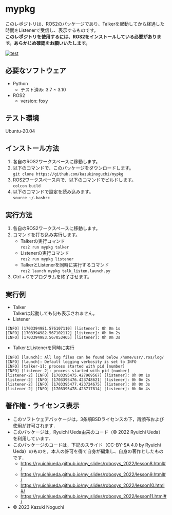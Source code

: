 # mypkg
このレポジトリは、ROS2のパッケージであり、Talkerを起動してから経過した時間をListenerで受信し、表示するものです。  
**このレポジトリを使用するには、ROS2をインストールしている必要があります。あらかじめ確認をお願いいたします。**

[![test](https://github.com/kazukinoguchi/mypkg/actions/workflows/test.yml/badge.svg)](https://github.com/kazukinoguchi/mypkg/actions/workflows/test.yml)

## 必要なソフトウェア
* Python
  * テスト済み: 3.7 ~ 3.10
* ROS2
  * version: foxy

## テスト環境
Ubuntu-20.04

## インストール方法
1. 各自のROS2ワークスペースに移動します。
1. 以下のコマンドで、このパッケージをダウンロードします。  
`git clone https://github.com/kazukinoguchi/mypkg`
1. ROS2ワークスペース内で、以下のコマンドでビルドします。  
`colcon build`
1. 以下のコマンドで設定を読み込みます。  
`source ~/.bashrc`

## 実行方法
1. 各自のROS2ワークスペースに移動します。
1. コマンドを打ち込み実行します。
   * Talkerの実行コマンド  
   `ros2 run mypkg talker`  
   * Listenerの実行コマンド  
   `ros2 run mypkg listener`  
   * TalkerとListenerを同時に実行するコマンド  
   `ros2 launch mypkg talk_listen.launch.py`  
1. Ctrl + Cでプログラムを終了させます。

## 実行例
* Talker  
Talkerは起動しても何も表示されません。  
* Listener  
```
[INFO] [1703394981.576107110] [listener]: 0h 0m 1s
[INFO] [1703394982.567102112] [listener]: 0h 0m 2s
[INFO] [1703394983.567053465] [listener]: 0h 0m 3s
```
* TalkerとListenerを同時に実行
```
[INFO] [launch]: All log files can be found below /home/usr/.ros/log/
[INFO] [launch]: Default logging verbosity is set to INFO
[INFO] [talker-1]: process started with pid [number]
[INFO] [listener-2]: process started with pid [number]
[listener-2] [INFO] [1703395475.427969567] [listener]: 0h 0m 1s
[listener-2] [INFO] [1703395476.423748621] [listener]: 0h 0m 2s
[listener-2] [INFO] [1703395477.423724675] [listener]: 0h 0m 3s
[listener-2] [INFO] [1703395478.423717814] [listener]: 0h 0m 4s
```
## 著作権・ライセンス表示
* このソフトウェアパッケージは，3条項BSDライセンスの下，再頒布および使用が許可されます．
* このパッケージは，Ryuichi Ueda由来のコード（© 2022 Ryuichi Ueda）を利用しています．
* このパッケージのコードは，下記のスライド（CC-BY-SA 4.0 by Ryuichi Ueda）のものを，本人の許可を得て自身が編集し、自身の著作としたものです．
    * https://ryuichiueda.github.io/my_slides/robosys_2022/lesson8.html#/
    * https://ryuichiueda.github.io/my_slides/robosys_2022/lesson9.html#/
    * https://ryuichiueda.github.io/my_slides/robosys_2022/lesson10.html#/
    * https://ryuichiueda.github.io/my_slides/robosys_2022/lesson11.html#/
* © 2023 Kazuki Noguchi

